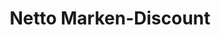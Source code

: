 ---
title: "Netto Marken-Discount"
url: /berlin/netto-marken-discount-coppistrasse/
shop: Supermarkt
---
